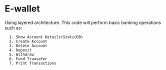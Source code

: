 # E-wallet
  Using layered architecture.
  This code will perform basic banking operations such as:
```
  1. Show Account Details(StaticDB) 
  2. Create Account 
  3. Delete Account 
  4. Deposit 
  5. Withdraw 
  6. Fund Transafer 
  7. Print Transactions
```
